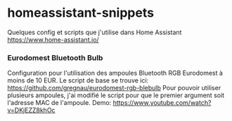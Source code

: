# homeassistant-snippets

Quelques config et scripts que j'utilise dans Home Assistant https://www.home-assistant.io/

### Eurodomest Bluetooth Bulb
Configuration pour l'utilisation des ampoules Bluetooth RGB Eurodomest à moins de 10 EUR.
Le script de base se trouve ici: https://github.com/gregnau/eurodomest-rgb-blebulb
Pour pouvoir utiliser plusieurs ampoules, j'ai modifié le script pour que le premier argument soit l'adresse MAC de l'ampoule.
Demo: https://www.youtube.com/watch?v=DKjEZZ8khOc

